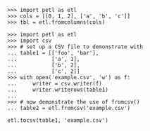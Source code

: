     >>> import petl as etl
    >>> cols = [[0, 1, 2], ['a', 'b', 'c']]
    >>> tbl = etl.fromcolumns(cols)

    >>> import petl as etl
    >>> import csv
    >>> # set up a CSV file to demonstrate with
    ... table1 = [['foo', 'bar'],
    ...           ['a', 1],
    ...           ['b', 2],
    ...           ['c', 2]]
    >>> with open('example.csv', 'w') as f:
    ...     writer = csv.writer(f)
    ...     writer.writerows(table1)
    ...
    >>> # now demonstrate the use of fromcsv()
    ... table2 = etl.fromcsv('example.csv')

    etl.tocsv(table1, 'example.csv')